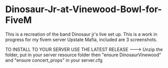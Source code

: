 # Dinosaur-Jr-at-Vinewood-Bowl-for-FiveM
This is a recreation of the band Dinosaur jr's live set up. 
This is a work in progress for my fivem server Upstate Mafia, 
included are 3 screenshots. 

TO INSTALL TO YOUR SERVER
USE THE LATEST RELEASE --->
Unzip the folder, put in your server resource folder then "ensure DinosaurVinewood" and "ensure concert_props" in your server.cfg

